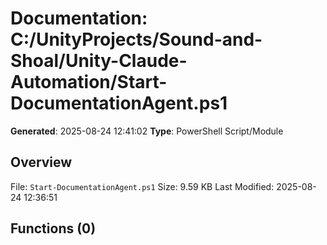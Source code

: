 # Documentation: C:/UnityProjects/Sound-and-Shoal/Unity-Claude-Automation/Start-DocumentationAgent.ps1

**Generated**: 2025-08-24 12:41:02
**Type**: PowerShell Script/Module

## Overview
File: `Start-DocumentationAgent.ps1`
Size: 9.59 KB
Last Modified: 2025-08-24 12:36:51

## Functions (0)

